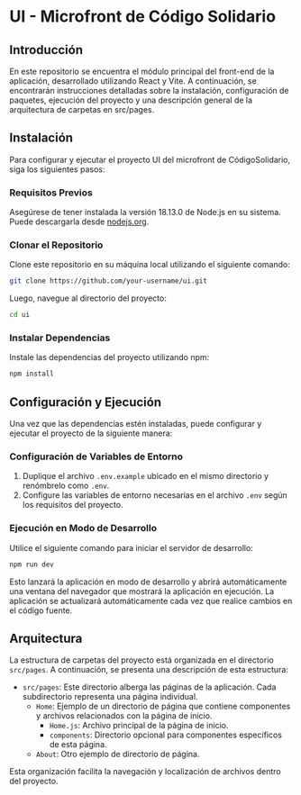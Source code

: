 # UI - Microfront de Código Solidario

## Introducción

En este repositorio se encuentra el módulo principal del front-end de la aplicación, desarrollado utilizando React y Vite. A continuación, se encontrarán instrucciones detalladas sobre la instalación, configuración de paquetes, ejecución del proyecto y una descripción general de la arquitectura de carpetas en src/pages.

## Instalación

Para configurar y ejecutar el proyecto UI del microfront de CódigoSolidario, siga los siguientes pasos:

### Requisitos Previos

Asegúrese de tener instalada la versión 18.13.0 de Node.js en su sistema. Puede descargarla desde [nodejs.org](https://nodejs.org/).

### Clonar el Repositorio

Clone este repositorio en su máquina local utilizando el siguiente comando:

```bash
git clone https://github.com/your-username/ui.git
```

Luego, navegue al directorio del proyecto:

```bash
cd ui
```

### Instalar Dependencias

Instale las dependencias del proyecto utilizando npm:

```bash
npm install
```

## Configuración y Ejecución

Una vez que las dependencias estén instaladas, puede configurar y ejecutar el proyecto de la siguiente manera:

### Configuración de Variables de Entorno

1. Duplique el archivo `.env.example` ubicado en el mismo directorio y renómbrelo como `.env`.
2. Configure las variables de entorno necesarias en el archivo `.env` según los requisitos del proyecto.

### Ejecución en Modo de Desarrollo

Utilice el siguiente comando para iniciar el servidor de desarrollo:

```bash
npm run dev
```

Esto lanzará la aplicación en modo de desarrollo y abrirá automáticamente una ventana del navegador que mostrará la aplicación en ejecución. La aplicación se actualizará automáticamente cada vez que realice cambios en el código fuente.

## Arquitectura

La estructura de carpetas del proyecto está organizada en el directorio `src/pages`. A continuación, se presenta una descripción de esta estructura:

- `src/pages`: Este directorio alberga las páginas de la aplicación. Cada subdirectorio representa una página individual.
  - `Home`: Ejemplo de un directorio de página que contiene componentes y archivos relacionados con la página de inicio.
    - `Home.js`: Archivo principal de la página de inicio.
    - `components`: Directorio opcional para componentes específicos de esta página.
  - `About`: Otro ejemplo de directorio de página.

Esta organización facilita la navegación y localización de archivos dentro del proyecto.
